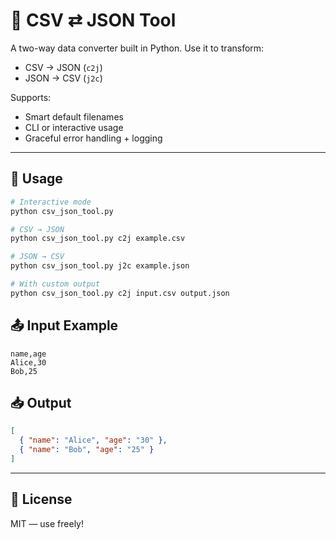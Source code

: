 

# 🧮 CSV ⇄ JSON Tool

A two-way data converter built in Python. Use it to transform:

- CSV → JSON (`c2j`)
- JSON → CSV (`j2c`)

Supports:
- Smart default filenames
- CLI or interactive usage
- Graceful error handling + logging

---

## 🚀 Usage

```bash
# Interactive mode
python csv_json_tool.py

# CSV → JSON
python csv_json_tool.py c2j example.csv

# JSON → CSV
python csv_json_tool.py j2c example.json

# With custom output
python csv_json_tool.py c2j input.csv output.json
```

## 📤 Input Example

```csv
name,age
Alice,30
Bob,25
```

## 📥 Output

```json
[
  { "name": "Alice", "age": "30" },
  { "name": "Bob", "age": "25" }
]
```

---

## 📜 License

MIT — use freely!

